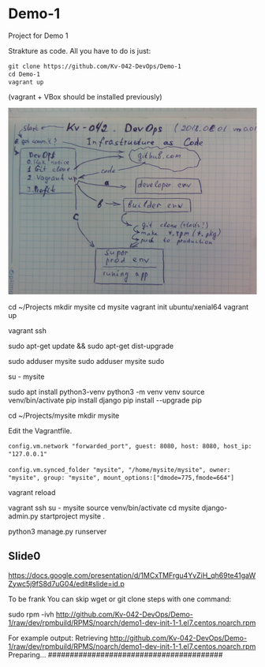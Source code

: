 # Demo-1
Project for Demo 1

Strakture as code.
All you have to do is just:

    git clone https://github.com/Kv-042-DevOps/Demo-1
    cd Demo-1
    vagrant up

(vagrant + VBox should be installed previously)

![Shema](https://raw.githubusercontent.com/Kv-042-DevOps/Demo-1/master/sheme.jpg)

cd ~/Projects
mkdir mysite
cd mysite
vagrant init ubuntu/xenial64
vagrant up

vagrant ssh


sudo apt-get update && sudo apt-get dist-upgrade


sudo adduser mysite
sudo adduser mysite sudo

su - mysite


sudo apt install python3-venv
python3 -m venv venv
source venv/bin/activate
pip install django
pip install --upgrade pip



cd ~/Projects/mysite
mkdir mysite

Edit the Vagrantfile.


    config.vm.network "forwarded_port", guest: 8080, host: 8080, host_ip: "127.0.0.1"
    
    config.vm.synced_folder "mysite", "/home/mysite/mysite", owner: "mysite", group: "mysite", mount_options:["dmode=775,fmode=664"]
    
    
vagrant reload

vagrant ssh
su - mysite
source venv/bin/activate
cd mysite
django-admin.py startproject mysite .


python3 manage.py runserver

## Slide0

https://docs.google.com/presentation/d/1MCxTMFrgu4YvZiH_qh69te41gaWZywc5j9fS8d7uG04/edit#slide=id.p

To be frank You can skip wget or git clone steps with one command:

sudo rpm -ivh http://github.com/Kv-042-DevOps/Demo-1/raw/dev/rpmbuild/RPMS/noarch/demo1-dev-init-1-1.el7.centos.noarch.rpm

For example output:
Retrieving http://github.com/Kv-042-DevOps/Demo-1/raw/dev/rpmbuild/RPMS/noarch/demo1-dev-init-1-1.el7.centos.noarch.rpm
Preparing...                          ########################################
